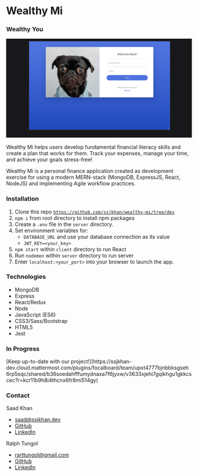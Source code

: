 # Wealthy Mi

### Wealthy You

![](https://raw.githubusercontent.com/ssjkhan/wealthy-mi/main/images/Jan18-Capture1.gif)

Wealthy Mi helps users develop fundamental financial literacy skills and create
a plan that works for them. Track your expenses, manage your time, and achieve
your goals stress-free!

Wealthy Mi is a personal finance application created as development exercise for
using a modern MERN-stack (MongoDB, ExpressJS, React, NodeJS) and implementing
Agile workflow practices.

<!-- ### Pages -->

<!-- #### Dashboard
<screenshots of Dashboard>

#### My Expenses
<screenshots of My Expenses Page>

#### My Goals
<screenshots of My Goals Page> -->

### Installation

1. Clone this repo <code>https://github.com/ssjkhan/wealthy-mi/tree/dev</code>
2. <code>npm i</code> from root directory to install npm packages
3. Create a <code>.env</code> file in the <code>server</code> directory.
4. Set environment variables for:
   - <code>DATABASE_URL</code> and use your database connection as its value
   - <code>JWT_KEY=<your_key></code>
5. <code>npm start</code> within <code>client</code> directory to run React
6. Run <code>nodemon</code> within <code>server</code> directory to run server
7. Enter <code>localhost:<your_port></code> into your browser to launch the app.

### Technologies

- MongoDB
- Express
- React/Redux
- Node
- JavaScript (ES6)
- CSS3/Sass/Bootstrap
- HTML5
- Jest

### In Progress

<a target="_blank">
[Keep up-to-date with our project!](https://ssjkhan-dev.cloud.mattermost.com/plugins/focalboard/team/upxt4777bjnbbksgseh6rp5sqc/shared/b36soedahfffumydnaxa7f6jyxw/v3633xjehi7gqikhgu1gkkcscec?r=kcr11b9h8i4thcnx6fr8mi514gy)</a>

### Contact

Saad Khan

- [saad@ssjkhan.dev](saad@ssjkhan.dev)
- <a target="_blank"> [GitHub](https://github.com/ssjkhan)</a>
- <a target="_blank">[LinkedIn](https://www.linkedin.com/in/saad-khan-softwaredev/)</a>

Ralph Tungol

- [rarttungol@gmail.com](rarttungol@gmail.com)
- <a target="_blank"> [GitHub](https://github.com/tungolra)</a>
- <a target="_blank"> [LinkedIn](https://www.linkedin.com/in/ralph-tungol/)</a>
